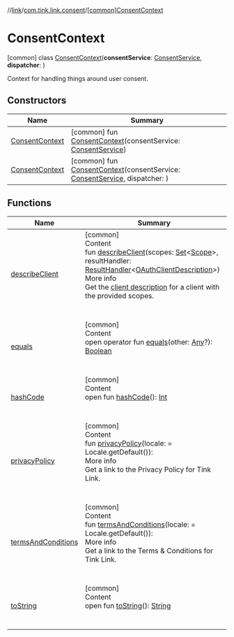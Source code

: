//[link](../../index.md)/[com.tink.link.consent](../index.md)/[[common]ConsentContext](index.md)



# ConsentContext  
 [common] class [ConsentContext](index.md)(**consentService**: [ConsentService](../../com.tink.service.consent/[common]-consent-service/index.md), **dispatcher**: <ERROR CLASS>)

Context for handling things around user consent.

   


## Constructors  
  
|  Name|  Summary| 
|---|---|
| <a name="com.tink.link.consent/ConsentContext/ConsentContext/#com.tink.service.consent.ConsentService/PointingToDeclaration/"></a>[ConsentContext](-consent-context.md)| <a name="com.tink.link.consent/ConsentContext/ConsentContext/#com.tink.service.consent.ConsentService/PointingToDeclaration/"></a> [common] fun [ConsentContext](-consent-context.md)(consentService: [ConsentService](../../com.tink.service.consent/[common]-consent-service/index.md))   <br>
| <a name="com.tink.link.consent/ConsentContext/ConsentContext/#com.tink.service.consent.ConsentService#/PointingToDeclaration/"></a>[ConsentContext](-consent-context.md)| <a name="com.tink.link.consent/ConsentContext/ConsentContext/#com.tink.service.consent.ConsentService#/PointingToDeclaration/"></a> [common] fun [ConsentContext](-consent-context.md)(consentService: [ConsentService](../../com.tink.service.consent/[common]-consent-service/index.md), dispatcher: <ERROR CLASS>)   <br>


## Functions  
  
|  Name|  Summary| 
|---|---|
| <a name="com.tink.link.consent/ConsentContext/describeClient/#kotlin.collections.Set[com.tink.model.user.Scope]#com.tink.service.handler.ResultHandler[com.tink.model.consent.OAuthClientDescription]/PointingToDeclaration/"></a>[describeClient](describe-client.md)| <a name="com.tink.link.consent/ConsentContext/describeClient/#kotlin.collections.Set[com.tink.model.user.Scope]#com.tink.service.handler.ResultHandler[com.tink.model.consent.OAuthClientDescription]/PointingToDeclaration/"></a>[common]  <br>Content  <br>fun [describeClient](describe-client.md)(scopes: [Set](https://kotlinlang.org/api/latest/jvm/stdlib/kotlin.collections/-set/index.html)<[Scope](../../com.tink.model.user/[common]-scope/index.md)>, resultHandler: [ResultHandler](../../com.tink.service.handler/[common]-result-handler/index.md)<[OAuthClientDescription](../../com.tink.model.consent/[common]-o-auth-client-description/index.md)>)  <br>More info  <br>Get the [client description](../../com.tink.model.consent/[common]-o-auth-client-description/index.md) for a client with the provided scopes.  <br><br><br>
| <a name="kotlin/Any/equals/#kotlin.Any?/PointingToDeclaration/"></a>[equals](../../com.tink.service.user/[common]-user-profile-service-impl/index.md#%5Bkotlin%2FAny%2Fequals%2F%23kotlin.Any%3F%2FPointingToDeclaration%2F%5D%2FFunctions%2F1135467963)| <a name="kotlin/Any/equals/#kotlin.Any?/PointingToDeclaration/"></a>[common]  <br>Content  <br>open operator fun [equals](../../com.tink.service.user/[common]-user-profile-service-impl/index.md#%5Bkotlin%2FAny%2Fequals%2F%23kotlin.Any%3F%2FPointingToDeclaration%2F%5D%2FFunctions%2F1135467963)(other: [Any](https://kotlinlang.org/api/latest/jvm/stdlib/kotlin/-any/index.html)?): [Boolean](https://kotlinlang.org/api/latest/jvm/stdlib/kotlin/-boolean/index.html)  <br><br><br>
| <a name="kotlin/Any/hashCode/#/PointingToDeclaration/"></a>[hashCode](../../com.tink.service.user/[common]-user-profile-service-impl/index.md#%5Bkotlin%2FAny%2FhashCode%2F%23%2FPointingToDeclaration%2F%5D%2FFunctions%2F1135467963)| <a name="kotlin/Any/hashCode/#/PointingToDeclaration/"></a>[common]  <br>Content  <br>open fun [hashCode](../../com.tink.service.user/[common]-user-profile-service-impl/index.md#%5Bkotlin%2FAny%2FhashCode%2F%23%2FPointingToDeclaration%2F%5D%2FFunctions%2F1135467963)(): [Int](https://kotlinlang.org/api/latest/jvm/stdlib/kotlin/-int/index.html)  <br><br><br>
| <a name="com.tink.link.consent/ConsentContext/privacyPolicy/#/PointingToDeclaration/"></a>[privacyPolicy](privacy-policy.md)| <a name="com.tink.link.consent/ConsentContext/privacyPolicy/#/PointingToDeclaration/"></a>[common]  <br>Content  <br>fun [privacyPolicy](privacy-policy.md)(locale: <ERROR CLASS> = Locale.getDefault()): <ERROR CLASS>  <br>More info  <br>Get a link to the Privacy Policy for Tink Link.  <br><br><br>
| <a name="com.tink.link.consent/ConsentContext/termsAndConditions/#/PointingToDeclaration/"></a>[termsAndConditions](terms-and-conditions.md)| <a name="com.tink.link.consent/ConsentContext/termsAndConditions/#/PointingToDeclaration/"></a>[common]  <br>Content  <br>fun [termsAndConditions](terms-and-conditions.md)(locale: <ERROR CLASS> = Locale.getDefault()): <ERROR CLASS>  <br>More info  <br>Get a link to the Terms & Conditions for Tink Link.  <br><br><br>
| <a name="kotlin/Any/toString/#/PointingToDeclaration/"></a>[toString](../../com.tink.service.user/[common]-user-profile-service-impl/index.md#%5Bkotlin%2FAny%2FtoString%2F%23%2FPointingToDeclaration%2F%5D%2FFunctions%2F1135467963)| <a name="kotlin/Any/toString/#/PointingToDeclaration/"></a>[common]  <br>Content  <br>open fun [toString](../../com.tink.service.user/[common]-user-profile-service-impl/index.md#%5Bkotlin%2FAny%2FtoString%2F%23%2FPointingToDeclaration%2F%5D%2FFunctions%2F1135467963)(): [String](https://kotlinlang.org/api/latest/jvm/stdlib/kotlin/-string/index.html)  <br><br><br>

